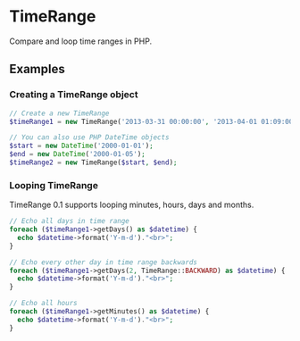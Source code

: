 TimeRange
=========

Compare and loop time ranges in PHP.

## Examples

### Creating a TimeRange object
```php
// Create a new TimeRange
$timeRange1 = new TimeRange('2013-03-31 00:00:00', '2013-04-01 01:09:00');

// You can also use PHP DateTime objects
$start = new DateTime('2000-01-01');
$end = new DateTime('2000-01-05');
$timeRange2 = new TimeRange($start, $end);
```

### Looping TimeRange
TimeRange 0.1 supports looping minutes, hours, days and months.
```php
// Echo all days in time range
foreach ($timeRange1->getDays() as $datetime) {
  echo $datetime->format('Y-m-d')."<br>";
}

// Echo every other day in time range backwards
foreach ($timeRange1->getDays(2, TimeRange::BACKWARD) as $datetime) {
  echo $datetime->format('Y-m-d')."<br>";
}

// Echo all hours
foreach ($timeRange1->getMinutes() as $datetime) {
  echo $datetime->format('Y-m-d')."<br>";
}

```
